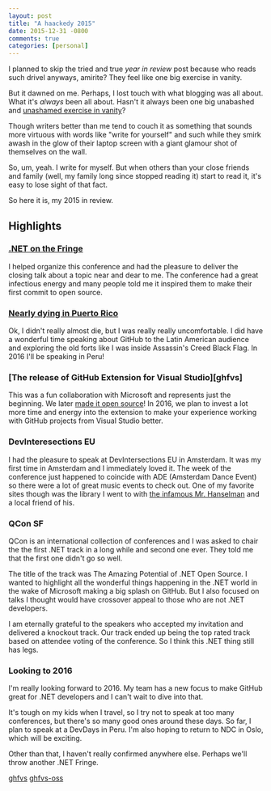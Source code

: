 ```yaml
---
layout: post
title: "A haackedy 2015"
date: 2015-12-31 -0800
comments: true
categories: [personal]
---
```


I planned to skip the tried and true _year in review_ post because who reads
such drivel anyways, amirite? They feel like one big exercise in vanity.

But it dawned on me. Perhaps, I lost touch with what blogging was all about.
What it's _always_ been all about. Hasn't it always been one big unabashed and
[unashamed exercise in vanity](http://haacked.com/archive/2004/10/08/bloggingispurevanity.aspx/)?

Though writers better than me tend to couch it as something that sounds more
virtuous with words like "write for yourself" and such while they smirk awash
in the glow of their laptop screen with a giant glamour shot of themselves on
the wall.

So, um, yeah. I write for myself. But when others than your close friends and
family (well, my family long since stopped reading it) start to read it, it's
easy to lose sight of that fact.

So here it is, my 2015 in review.

## Highlights

### [.NET on the Fringe](http://haacked.com/archive/2015/03/10/dotnetfringe/)

I helped organize this conference and had the pleasure to deliver the closing
talk about a topic near and dear to me. The conference had a great infectious
energy and many people told me it inspired them to make their first commit
to open source.

### [Nearly dying in Puerto Rico](http://haacked.com/archive/2015/05/14/puerto-rico/)

Ok, I didn't really almost die, but I was really really uncomfortable. I did
have a wonderful time speaking about GitHub to the Latin American audience and
exploring the old forts like I was inside Assassin's Creed Black Flag. In 2016
I'll be speaking in Peru!

### [The release of GitHub Extension for Visual Studio][ghfvs]

This was a fun collaboration with Microsoft and represents just the beginning. We later [made it open source](http://haacked.com/archive/2015/07/20/ghfvs-oss/)! In 2016, we plan to invest a lot more time and energy into the extension to make your experience working with GitHub projects from Visual Studio better.

### DevInteresections EU

I had the pleasure to speak at DevIntersections EU in Amsterdam. It was my first time in Amsterdam and I immediately loved it. The week of the conference just happened to coincide with ADE (Amsterdam Dance Event) so there were a lot of great music events to check out. One of my favorite sites though was the library I went to with [the infamous Mr. Hanselman](hanselman.com) and a local friend of his.

### QCon SF

QCon is an international collection of conferences and I was asked to chair the
the first .NET track in a long while and second one ever. They told me that the
first one didn't go so well.

The title of the track was The Amazing Potential of .NET Open Source. I wanted
to highlight all the wonderful things happening in the .NET world in the wake
of Microsoft making a big splash on GitHub. But I also focused on talks I
thought would have crossover appeal to those who are not .NET developers.

I am eternally grateful to the speakers who accepted my invitation and
delivered a knockout track. Our track ended up being the top rated track based
on attendee voting of the conference. So I think this .NET thing still has
legs.

### Looking to 2016

I'm really looking forward to 2016. My team has a new focus to make GitHub
great for .NET developers and I can't wait to dive into that.

It's tough on my kids when I travel, so I try not to speak at too many
conferences, but there's so many good ones around these days. So far, I plan
to speak at a DevDays in Peru. I'm also hoping to return to NDC in Oslo, which
will be exciting.

Other than that, I haven't really confirmed anywhere else. Perhaps we'll throw
another .NET Fringe.


[ghfvs](http://haacked.com/archive/2015/04/30/github-in-your-visual-studio/)
[ghfvs-oss](http://haacked.com/archive/2015/07/20/ghfvs-oss/)
